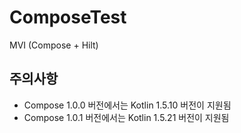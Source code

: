 # ComposeTest
MVI (Compose + Hilt)

## 주의사항
* Compose 1.0.0 버전에서는 Kotlin 1.5.10 버전이 지원됨
* Compose 1.0.1 버전에서는 Kotlin 1.5.21 버전이 지원됨
